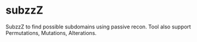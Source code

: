 # subzzZ
SubzzZ to find possible subdomains using passive recon. Tool also support Permutations, Mutations, Alterations.
